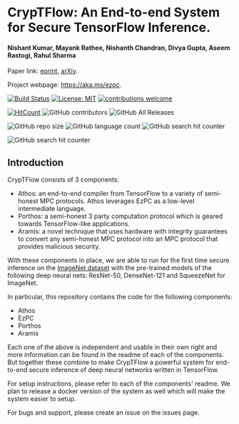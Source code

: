 # CrypTFlow: An End-to-end System for Secure TensorFlow Inference.
#### Nishant Kumar, Mayank Rathee, Nishanth Chandran, Divya Gupta, Aseem Rastogi, Rahul Sharma

Paper link: [eprint](https://eprint.iacr.org/2019/1049), [arXiv](https://arxiv.org/abs/1909.07814).

Project webpage: https://aka.ms/ezpc.

[![Build Status](https://travis-ci.org/mayank0403/EzPC.svg?branch=master)](https://github.com/mpc-msri/EzPC)
[![License: MIT](https://img.shields.io/badge/License-MIT-yellow.svg)](https://opensource.org/licenses/MIT)
[![contributions welcome](https://img.shields.io/badge/contributions-welcome-brightgreen.svg?style=flat)](https://github.com/mpc-msri/EzPC/issues)

[![HitCount](http://hits.dwyl.io/mpc-msri/EzPC.svg)](http://hits.dwyl.io/mpc-msri/EzPC)
![GitHub contributors](https://img.shields.io/github/contributors/mpc-msri/EzPC)
![GitHub All Releases](https://img.shields.io/github/downloads/mpc-msri/EzPC/total)

![GitHub repo size](https://img.shields.io/github/repo-size/mpc-msri/EzPC)
![GitHub language count](https://img.shields.io/github/languages/count/mpc-msri/EzPC)
![GitHub search hit counter](https://img.shields.io/github/search/mpc-msri/EzPC/ezpc)

![GitHub search hit counter](https://img.shields.io/github/search/mpc-msri/EzPC/cryptflow)

## Introduction
CrypTFlow consists of 3 components:
- Athos: an end-to-end compiler from TensorFlow to a variety of semi-honest MPC protocols. Athos leverages EzPC as a low-level intermediate language.
- Porthos: a semi-honest 3 party computation protocol which is geared towards TensorFlow-like applications.
- Aramis: a novel technique that uses hardware with integrity guarantees to convert any semi-honest MPC protocol into an MPC protocol that provides malicious security.

With these components in place, we are able to run for the first time secure inference on the [ImageNet dataset]([http://www.image-net.org) with the pre-trained models of the following deep neural nets: ResNet-50, DenseNet-121 and SqueezeNet for ImageNet.

In particular, this repository contains the code for the following components:
- Athos
- EzPC
- Porthos
- Aramis

Each one of the above is independent and usable in their own right and more information can be found in the readme of each of the components. But together these combine to make CrypTFlow a powerful system for end-to-end secure inference of deep neural networks written in TensorFlow.

For setup instructions, please refer to each of the components' readme. We plan to release a docker version of the system as well which will make the system easier to setup.

For bugs and support, please create an issue on the issues page.
